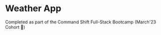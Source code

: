 # Weather App

Completed as part of the Command Shift Full-Stack Bootcamp (March'23 Cohort
:muscle:)
